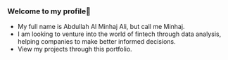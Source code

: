 ### Welcome to my profile👋
- My full name is Abdullah Al Minhaj Ali, but call me Minhaj.
- I am looking to venture into the world of fintech through data analysis, helping companies to make better informed decisions.
- View my projects through this portfolio. 


